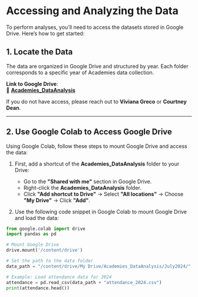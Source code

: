 # Accessing and Analyzing the Data

To perform analyses, you’ll need to access the datasets stored in Google Drive. Here’s how to get started:

## 1. Locate the Data  
The data are organized in Google Drive and structured by year. Each folder corresponds to a specific year of Academies data collection.

**Link to Google Drive**:  
📂 [**Academies_DataAnalysis**](https://drive.google.com/drive/folders/1MZPn-ceDuyqoCc-gdiKsAw336Swg8qzZ)

If you do not have access, please reach out to **Viviana Greco** or **Courtney Dean**.

---

## 2. Use Google Colab to Access Google Drive  
Using Google Colab, follow these steps to mount Google Drive and access the data:

1. First, add a shortcut of the **Academies_DataAnalysis** folder to your Drive:
   - Go to the **"Shared with me"** section in Google Drive.
   - Right-click the **Academies_DataAnalysis** folder.
   - Click **"Add shortcut to Drive"** → Select **"All locations"** → Choose **"My Drive"** → Click **"Add"**.

2. Use the following code snippet in Google Colab to mount Google Drive and load the data:

```python
from google.colab import drive
import pandas as pd

# Mount Google Drive
drive.mount('/content/drive')

# Set the path to the data folder
data_path = "/content/drive/My Drive/Academies_DataAnalysis/July2024/"

# Example: Load attendance data for 2024
attendance = pd.read_csv(data_path + "attendance_2024.csv")
print(attendance.head())
```